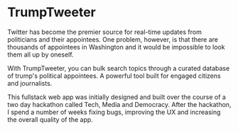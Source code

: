 # TrumpTweeter

Twitter has become the premier source for real-time updates from politicians and their appointees. One problem, however, is that there are thousands of appointees in Washington and it would be impossible to look them all up by oneself.

With TrumpTweeter, you can bulk search topics through a curated database of trump's political appointees. A powerful tool built for engaged citizens and journalists.

This fullstack web app was initially designed and built over the course of a two day hackathon called Tech, Media and Democracy. After the hackathon, I spend a number of weeks fixing bugs, improving the UX and increasing the overall quality of the app.
